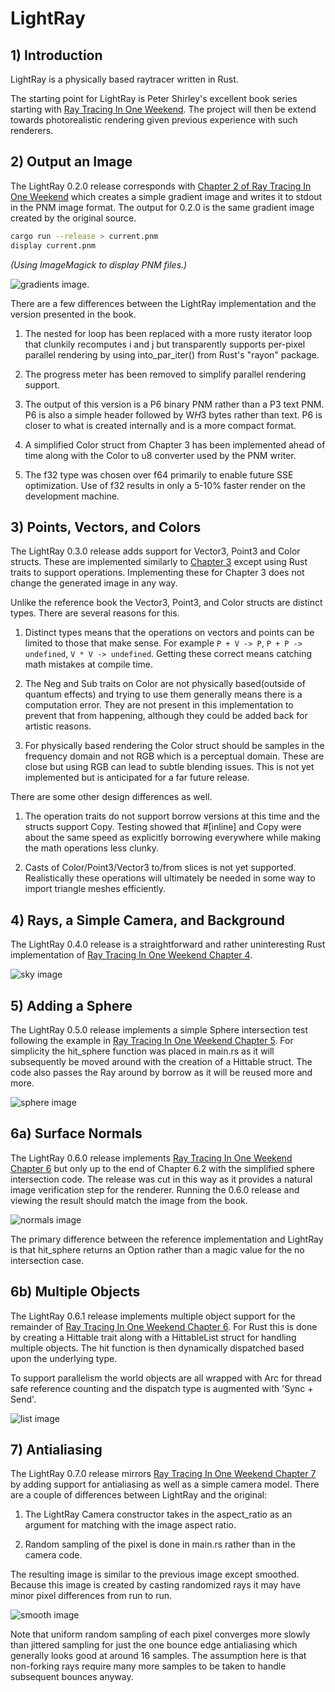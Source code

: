 # LightRay


## 1) Introduction

LightRay is a physically based raytracer written in Rust.

The starting point for LightRay is Peter Shirley's excellent book series starting with [Ray Tracing In One Weekend](https://raytracing.github.io/books/RayTracingInOneWeekend.html).  The project will then be extend towards photorealistic rendering given previous experience with such renderers.


## 2) Output an Image

The LightRay 0.2.0 release corresponds with [Chapter 2 of Ray Tracing In One Weekend](https://raytracing.github.io/books/RayTracingInOneWeekend.html#outputanimage) which creates a simple gradient image and writes it to stdout in the PNM image format.  The output for 0.2.0 is the same gradient image created by the original source.

```bash
cargo run --release > current.pnm
display current.pnm
```
_(Using ImageMagick to display PNM files.)_

![gradients image](images/image-0.2-gradients.png).

There are a few differences between the LightRay implementation and the version presented in the book.

1) The nested for loop has been replaced with a more rusty iterator loop that clunkily recomputes i and j but transparently supports per-pixel parallel rendering by using into_par_iter() from Rust's "rayon" package.

2) The progress meter has been removed to simplify parallel rendering support.

3) The output of this version is a P6 binary PNM rather than a P3 text PNM.  P6 is also a simple header followed by W*H*3 bytes rather than text.  P6 is closer to what is created internally and is a more compact format.

4) A simplified Color struct from Chapter 3 has been implemented ahead of time along with the Color to u8 converter used by the PNM writer.

5) The f32 type was chosen over f64 primarily to enable future SSE optimization.  Use of f32 results in only a 5-10% faster render on the development machine.


## 3) Points, Vectors, and Colors

The LightRay 0.3.0 release adds support for Vector3, Point3 and Color structs.  These are implemented similarly to [Chapter 3](https://raytracing.github.io/books/RayTracingInOneWeekend.html#thevec3class) except using Rust traits to support operations.  Implementing these for Chapter 3 does not change the generated image in any way.

Unlike the reference book the Vector3, Point3, and Color structs are distinct types.  There are several reasons for this.

1) Distinct types means that the operations on vectors and points can be limited to those that make sense.  For example `P + V -> P`, `P + P -> undefined`, `V * V -> undefined`.  Getting these correct means catching math mistakes at compile time.

2) The Neg and Sub traits on Color are not physically based(outside of quantum effects) and trying to use them generally means there is a computation error.  They are not present in this implementation to prevent that from happening, although they could be added back for artistic reasons.

3) For physically based rendering the Color struct should be samples in the frequency domain and not RGB which is a perceptual domain.  These are close but using RGB can lead to subtle blending issues.  This is not yet implemented but is anticipated for a far future release.

There are some other design differences as well.

1) The operation traits do not support borrow versions at this time and the structs support Copy.  Testing showed that #[inline] and Copy were about the same speed as explicitly borrowing everywhere while making the math operations less clunky.

2) Casts of Color/Point3/Vector3 to/from slices is not yet supported.  Realistically these operations will ultimately be needed in some way to import triangle meshes efficiently.


## 4) Rays, a Simple Camera, and Background

The LightRay 0.4.0 release is a straightforward and rather uninteresting Rust implementation of [Ray Tracing In One Weekend Chapter 4](https://raytracing.github.io/books/RayTracingInOneWeekend.html#rays,asimplecamera,andbackground).

![sky image](images/image-0.4-sky.png)


## 5) Adding a Sphere

The LightRay 0.5.0 release implements a simple Sphere intersection test following the example in [Ray Tracing In One Weekend Chapter 5](https://raytracing.github.io/books/RayTracingInOneWeekend.html#addingasphere).  For simplicity the hit_sphere function was placed in main.rs as it will subsequently be moved around with the creation of a Hittable struct.  The code also passes the Ray around by borrow as it will be reused more and more.

![sphere image](images/image-0.5-sphere.png)


## 6a) Surface Normals

The LightRay 0.6.0 release implements [Ray Tracing In One Weekend Chapter 6]() but only up to the end of Chapter 6.2 with the simplified sphere intersection code.  The release was cut in this way as it provides a natural image verification step for the renderer.  Running the 0.6.0 release and viewing the result should match the image from the book.

![normals image](images/image-0.6-normals.png)

The primary difference between the reference implementation and LightRay is that hit_sphere returns an Option<f32> rather than a magic value for the no intersection case.


## 6b) Multiple Objects

The LightRay 0.6.1 release implements multiple object support for the remainder of [Ray Tracing In One Weekend Chapter 6](https://raytracing.github.io/books/RayTracingInOneWeekend.html#surfacenormalsandmultipleobjects).  For Rust this is done by creating a Hittable trait along with a HittableList struct for handling multiple objects.  The hit function is then dynamically dispatched based upon the underlying type.

To support parallelism the world objects are all wrapped with Arc for thread safe reference counting and the dispatch type is augmented with 'Sync + Send'.

![list image](images/image-0.6-list.png)


## 7) Antialiasing

The LightRay 0.7.0 release mirrors [Ray Tracing In One Weekend Chapter 7](https://raytracing.github.io/books/RayTracingInOneWeekend.html#antialiasing) by adding support for antialiasing as well as a simple camera model.  There are a couple of differences between LightRay and the original:

1) The LightRay Camera constructor takes in the aspect_ratio as an argument for matching with the image aspect ratio.

2) Random sampling of the pixel is done in main.rs rather than in the camera code.

The resulting image is similar to the previous image except smoothed.  Because this image is created by casting randomized rays it may have minor pixel differences from run to run.

![smooth image](images/image-0.7-smooth.png)

Note that uniform random sampling of each pixel converges more slowly than jittered sampling for just the one bounce edge antialiasing which generally looks good at around 16 samples.  The assumption here is that non-forking rays require many more samples to be taken to handle subsequent bounces anyway.
